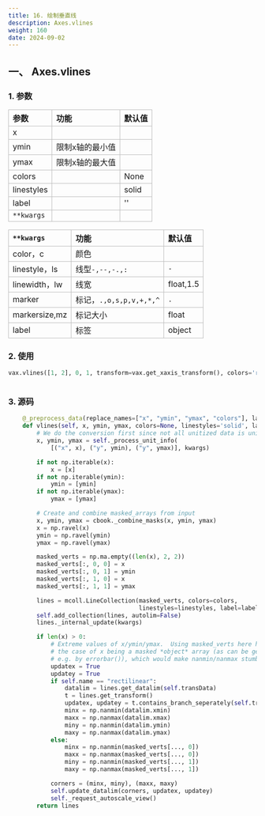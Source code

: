 ```yaml
---
title: 16. 绘制垂直线
description: Axes.vlines
weight: 160
date: 2024-09-02
---
```

<style>
th, td {
  border: 1px solid rgb(190, 190, 190);
}
</style>


## 一、 Axes.vlines



### 1. 参数

| 参数       | 功能            | 默认值 |
|:-----------|:----------------|:-------|
| x          |                 |        |
| ymin       | 限制x轴的最小值 |        |
| ymax       | 限制x轴的最大值 |        |
| colors     |                 | None   |
| linestyles |                 | solid  |
| label      |                 | ''     |
| `**kwargs` |                 |        |



| `**kwargs`    | 功能                   | 默认值    |
|:--------------|:---------------------|:----------|
| color，c       | 颜色                   |           |
| linestyle，ls  | 线型`-,--,-.,:`        | `-`       |
| linewidth，lw  | 线宽                   | float,1.5 |
| marker        | 标记，`.,o,s,p,v,+,*,^` | `.`       |
| markersize,mz | 标记大小               | float     |
| label         | 标签                   | object    |

### 2. 使用



```python
vax.vlines([1, 2], 0, 1, transform=vax.get_xaxis_transform(), colors='r')



```



### 3. 源码

```python
    @_preprocess_data(replace_names=["x", "ymin", "ymax", "colors"], label_namer="x")
    def vlines(self, x, ymin, ymax, colors=None, linestyles='solid', label='', **kwargs):
        # We do the conversion first since not all unitized data is uniform
        x, ymin, ymax = self._process_unit_info(
            [("x", x), ("y", ymin), ("y", ymax)], kwargs)

        if not np.iterable(x):
            x = [x]
        if not np.iterable(ymin):
            ymin = [ymin]
        if not np.iterable(ymax):
            ymax = [ymax]

        # Create and combine masked_arrays from input
        x, ymin, ymax = cbook._combine_masks(x, ymin, ymax)
        x = np.ravel(x)
        ymin = np.ravel(ymin)
        ymax = np.ravel(ymax)

        masked_verts = np.ma.empty((len(x), 2, 2))
        masked_verts[:, 0, 0] = x
        masked_verts[:, 0, 1] = ymin
        masked_verts[:, 1, 0] = x
        masked_verts[:, 1, 1] = ymax

        lines = mcoll.LineCollection(masked_verts, colors=colors,
                                     linestyles=linestyles, label=label)
        self.add_collection(lines, autolim=False)
        lines._internal_update(kwargs)

        if len(x) > 0:
            # Extreme values of x/ymin/ymax.  Using masked_verts here handles
            # the case of x being a masked *object* array (as can be generated
            # e.g. by errorbar()), which would make nanmin/nanmax stumble.
            updatex = True
            updatey = True
            if self.name == "rectilinear":
                datalim = lines.get_datalim(self.transData)
                t = lines.get_transform()
                updatex, updatey = t.contains_branch_seperately(self.transData)
                minx = np.nanmin(datalim.xmin)
                maxx = np.nanmax(datalim.xmax)
                miny = np.nanmin(datalim.ymin)
                maxy = np.nanmax(datalim.ymax)
            else:
                minx = np.nanmin(masked_verts[..., 0])
                maxx = np.nanmax(masked_verts[..., 0])
                miny = np.nanmin(masked_verts[..., 1])
                maxy = np.nanmax(masked_verts[..., 1])

            corners = (minx, miny), (maxx, maxy)
            self.update_datalim(corners, updatex, updatey)
            self._request_autoscale_view()
        return lines
```




